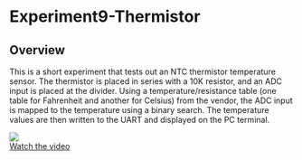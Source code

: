 # Experiment9-Thermistor

## Overview
This is a short experiment that tests out an NTC thermistor temperature sensor.  The thermistor is placed in series with a 10K resistor, and an ADC input is placed at the divider.  Using a temperature/resistance table (one table for Fahrenheit and another for Celsius) from the vendor, the ADC input is mapped to the temperature using a binary search.  The temperature values are then written to the UART and displayed on the PC terminal.

[![](http://img.youtube.com/vi/v5YLxzM2EFQ/3.jpg)](https://youtu.be/v5YLxzM2EFQ)<br>
[Watch the video](https://youtu.be/v5YLxzM2EFQ)
